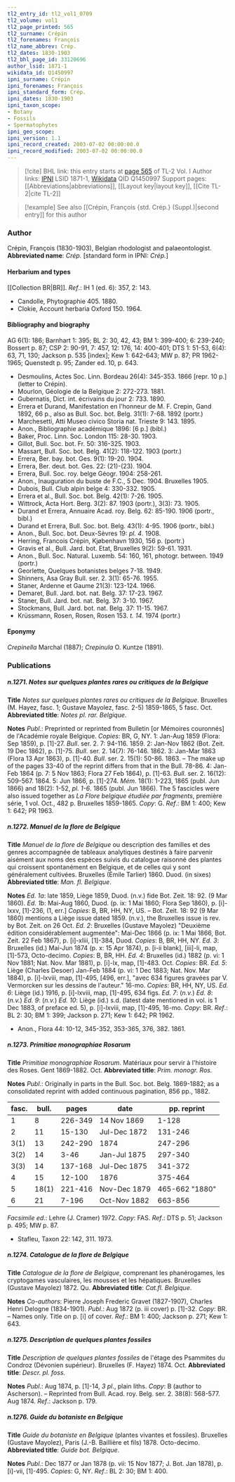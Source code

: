 ```yaml
---
tl2_entry_id: tl2_vol1_0709
tl2_volume: vol1
tl2_page_printed: 565
tl2_surname: Crépin
tl2_forenames: François
tl2_name_abbrev: Crép.
tl2_dates: 1830-1903
tl2_bhl_page_id: 33120696
author_lsid: 1871-1
wikidata_id: Q1450997
ipni_surname: Crépin
ipni_forenames: François
ipni_standard_form: Crép.
ipni_dates: 1830-1903
ipni_taxon_scope: 
- Botany
- Fossils
- Spermatophytes
ipni_geo_scope: 
ipni_version: 1.1
ipni_record_created: 2003-07-02 00:00:00.0
ipni_record_modified: 2003-07-02 00:00:00.0
---
```


> [!cite] BHL link: this entry starts at [page 565](https://www.biodiversitylibrary.org/page/33120696) of TL-2 Vol. I
> Author links: [IPNI](https://www.ipni.org/a/1871-1) LSID 1871-1, [Wikidata](https://www.wikidata.org/wiki/Q1450997) QID Q1450997
> Support pages: [[Abbreviations|abbreviations]], [[Layout key|layout key]], [[Cite TL-2|cite TL-2]]

> [!example] See also [[Crépin, François {std. Crép.} (Suppl.)|second entry]] for this author

### Author

Crépin, François (1830-1903), Belgian rhodologist and palaeontologist. 
**Abbreviated name**: *Crép.* \[standard form in IPNI: *Crép.*\]

#### Herbarium and types

[[Collection BR|BR]].
*Ref*.: IH 1 (ed. 6): 357, 2: 143.
- Candolle, Phytographie 405. 1880.
- Clokie, Account herbaria Oxford 150. 1964.

#### Bibliography and biography

AG 6(1): 186; Barnhart 1: 395; BL 2: 30, 42, 43; BM 1: 399-400; 6: 239-240; Bossert p. 87; CSP 2: 90-91, 7: 457, 12: 176, 14: 400-401; DTS 1: 51-53, 6(4): 63, 71, 130; Jackson p. 535 \[index\]; Kew 1: 642-643; MW p. 87; PR 1962-1965; Quenstedt p. 95; Zander ed. 10, p. 643.
- Desmoulins, Actes Soc. Linn. Bordeau 26(4): 345-353. 1866 \[repr. 10 p.\] (letter to Crépin).
- Mourlon, Géologie de la Belgique 2: 272-273. 1881.
- Gubernatis, Dict. int. écrivains du jour 2: 733. 1890.
- Errera et Durand, Manifestation en l'honneur de M. F. Crepin, Gand 1892, 66 p., also as Bull. Soc. bot. Belg. 31(1): 7-68. 1892 (portr.)
- Marchesetti, Atti Museo civico Storia nat. Trieste 9: 143. 1895.
- Anon., Bibliographie académique 1896: \[6 p.\] (bibl.)
- Baker, Proc. Linn. Soc. London 115: 28-30. 1903.
- Gillot, Bull. Soc. bot. Fr. 50: 316-325. 1903.
- Massart, Bull. Soc. bot. Belg. 41(2): 118-122. 1903 (portr.)
- Errera, Ber. bay. bot. Ges. 9(1): 19-20. 1904.
- Errera, Ber. deut. bot. Ges. 22: (21)-(23). 1904.
- Errera, Bull. Soc. roy. belge Géogr. 1904: 258-261.
- Anon., Inauguration du buste de F.C., 5 Dec. 1904. Bruxelles 1905.
- Dubois, Bull. Club alpin belge 4: 330-332. 1905.
- Errera et al., Bull. Soc. bot. Belg. 42(1): 7-26. 1905.
- Wittrock, Acta Hort. Berg. 3(2): 87. 1903 (portr.), 3(3): 73. 1905.
- Durand et Errera, Annuaire Acad. roy. Belg. 62: 85-190. 1906 (portr., bibl.)
- Durand et Errera, Bull. Soc. bot. Belg. 43(1): 4-95. 1906 (portr., bibl.)
- Anon., Bull. Soc. bot. Deux-Sèvres 19: *pl. 4*. 1908.
- Herring, Francois Crépin, Kjøbenhavn 1930, 156 p. (portr.)
- Gravis et al., Bull. Jard. bot. Etat, Bruxelles 9(2): 59-61. 1931.
- Anon., Bull. Soc. Natural. Luxemb. 54: 160, 161, photogr. between. 1949 (portr.)
- Georlette, Quelques botanistes belges 7-18. 1949.
- Shinners, Asa Gray Bull. ser. 2. 3(1): 65-76. 1955.
- Staner, Ardenne et Gaume 21(3): 123-124. 1966.
- Demaret, Bull. Jard. bot. nat. Belg. 37: 17-23. 1967.
- Staner, Bull. Jard. bot. nat. Belg. 37: 3-10. 1967.
- Stockmans, Bull. Jard. bot. nat. Belg. 37: 11-15. 1967.
- Krüssmann, Rosen, Rosen, Rosen 153. *t. 14*. 1974 (portr.)

#### Eponymy

*Crepinella* Marchal (1887); *Crepinula* O. Kuntze (1891).

### Publications

##### n.1271. Notes sur quelques plantes rares ou critiques de la Belgique

**Title**
*Notes sur quelques plantes rares ou critiques de la Belgique*. Bruxelles (M. Hayez, fasc. 1; Gustave Mayolez, fasc. 2-5) 1859-1865, 5 fasc. Oct.
**Abbreviated title**: *Notes pl. rar. Belgique*.

**Notes**
*Publ*.: Preprinted or reprinted from Bulletin \[or Mémoires couronnés\] de l'Académie royale Belgique. *Copies*: BR, G, NY.
1: Jan-Aug 1859 (Flora: Sep 1859), p. \[1\]-27. *Bull*. ser. 2. 7: 94-116. 1859. 2: Jan-Nov 1862 (Bot. Zeit. 19 Dec 1862), p. \[1\]-75. *Bull*. ser. 2. 14(7): 76-146. 1862. 3: Jan-Mar 1863 (Flora 13 Apr 1863), p. \[1\]-40. *Bull*. ser. 2. 15(1): 50-86. 1863. – The make up of the pages 33-40 of the reprint differs from that in the Bull. 78-86. 4: Jan-Feb 1864 (p. 7: 5 Nov 1863; Flora 27 Feb 1864), p. \[1\]-63. *Bull*. ser. 2. 16(12): 509-567. 1864.
5: Jun 1866, p. \[1\]-274. *Mém*. 18(1): 1-223, 1865 (publ. Jun 1866) and 18(2): 1-52, *pl. 1-6*. 1865 (publ. Jun 1866).
The 5 fascicles were also issued together as *La Flore belgique étudiée par fragments*, première série, 1 vol. Oct., 482 p. Bruxelles 1859-1865. *Copy*: G.
*Ref*.: BM 1: 400; Kew 1: 642; PR 1963.

##### n.1272. Manuel de la flore de Belgique

**Title**
*Manuel de la flore de Belgique* ou description des familles et des genres accompagnée de tableaux analytiques destinés à faire parvenir aisément aux noms des espèces suivis du catalogue raisonné des plantes qui croissent spontanément en Belgique, et de celles qui y sont généralement cultivées. Bruxelles (Èmile Tarlier) 1860. Duod. (in sixes)
**Abbreviated title**: *Man. fl. Belgique*.

**Notes**
*Ed. 1a*: late 1859, Liège 1859, Duod. (n.v.) fide Bot. Zeit. 18: 92. (9 Mar 1860).
*Ed. 1b*: Mai-Aug 1860, Duod. (p. ix: 1 Mai 1860; Flora Sep 1860), p. \[i\]-lxxv, \[1\]-236, (1, err.\] *Copies*: B, BR, HH, NY, US. – Bot. Zeit. 18: 92 (9 Mar 1860) mentions a Liège issue dated 1859. (n.v.), the Bruxelles issue is rev. by Bot. Zeit. on 26 Oct.
*Ed. 2*: Bruxelles (Gustave Mayolez) "Deuxième édition considérablement augmentée": Mai-Dec 1866 (p. ix: 1 Mai 1866, Bot. Zeit. 22 Feb 1867), p. \[i\]-xliii, \[1\]-384, Duod.
*Copies*: B, BR, HH, NY.
*Ed. 3*: Bruxelles (id.) Mai-Jun 1874 (p. x: 15 Apr 1874), p. \[i-ii blank\], \[iii\]-li, map, \[1\]-573, Octo-decimo. *Copies*: B, BR, HH.
*Ed. 4*: Bruxelles (id.) 1882 (p. vi: 1 Nov 1881; Nat. Nov. Mar 1881), p. \[i\]-lx, map, \[1\]-483. Oct. *Copies*: BR.
*Ed. 5*: Liège (Charles Desoer) Jan-Feb 1884 (p. vi: 1 Dec 1883; Nat. Nov. Mar 1884), p. \[i\]-lxviii, map, \[1\]-495, \[496, err.\], "avec 634 figures gravées par V. Vermorcken sur les dessins de l'auteur." 16-mo. *Copies*: BR, HH, NY, US.
*Ed. 6*: Liège (id.) 1916, p. \[i\]-lxviii, map, \[1\]-495, 634 figs.
*Ed. 7*: (*n.v.*)
*Ed. 8*: (*n.v.*)
*Ed. 9*: (*n.v.*)
*Ed. 10*: Liège (id.) s.d. (latest date mentioned in vol. is 1 Dec 1883, of preface ed. 5), p. \[i\]-lxviii, map, \[1\]-495, 16-mo. *Copy*: BR.
*Ref*.: BL 2: 30; BM 1: 399; Jackson p. 271; Kew 1: 642; PR 1962.
- Anon., Flora 44: 10-12, 345-352, 353-365, 376, 382. 1861.

##### n.1273. Primitiae monographiae Rosarum

**Title**
*Primitiae monographiae Rosarum*. Matériaux pour servir à l'histoire des Roses. Gent 1869-1882. Oct.
**Abbreviated title**: *Prim. monogr. Ros.*

**Notes**
*Publ*.: Originally in parts in the Bull. Soc. bot. Belg. 1869-1882; as a consolidated reprint with added continuous pagination, 856 pp., 1882.

|fasc.	|bull.	|pages	|date	|pp. reprint|
|---	|---	|---	|---	|---	|
|1	|8	|226-349	|14 Nov 1869	|1-128|
|2	|11	|15-130	|Jul-Dec 1872	|131-246|
|3(1)	|13	|242-290	|1874	|247-296|
|3(2)	|14	|3-46	|Jan-Jul 1875	|297-340|
|3(3)	|14	|137-168	|Jul-Dec 1875	|341-372|
|4	|15	|12-100	|1876	|375-464|
|5	|18(1)	|221-416	|Nov-Dec 1879	|465-662 "1880"|
|6	|21	|7-196	|Oct-Nov 1882	|663-856|

*Facsimile ed*.: Lehre (J. Cramer) 1972. *Copy*: FAS.
*Ref*.: DTS p. 51; Jackson p. 495; MW p. 87.
- Stafleu, Taxon 22: 142, 311. 1973.

##### n.1274. Catalogue de la flore de Belgique

**Title**
*Catalogue de la flore de Belgique*, comprenant les phanérogames, les cryptogames vasculaires, les mousses et les hépatiques. Bruxelles (Gustave Mayolez) 1872. Qu.
**Abbreviated title**: *Cat.fl. Belgique*.

**Notes**
*Co-authors*: Pierre Joseph Frederic Gravet (1827-1907), Charles Henri Delogne (1834-1901).
*Publ*.: Aug 1872 (p. iii cover) p. \[1\]-32. *Copy*: BR. – Names only. Title on p. \[i\] of cover.
*Ref*.: BM 1: 400; Jackson p. 271; Kew 1: 643.

##### n.1275. Description de quelques plantes fossiles

**Title**
*Description de quelques plantes fossiles* de l'étage des Psammites du Condroz (Dévonien supérieur). Bruxelles (F. Hayez) 1874. Oct.
**Abbreviated title**: *Descr. pl. foss.*

**Notes**
*Publ*.: Aug 1874, p. \[1\]-14, *3 pl*., plain liths. *Copy*: B (author to Ascherson). – Reprinted from Bull. Acad. roy. Belg. ser. 2. 38(8): 568-577. Aug 1874.
*Ref*.: Jackson p. 179.

##### n.1276. Guide du botaniste en Belgique

**Title**
*Guide du botaniste en Belgique* (plantes vivantes et fossiles). Bruxelles (Gustave Mayolez), Paris (J.-B. Baillière et fils) 1878. Octo-decimo.
**Abbreviated title**: *Guide bot. Belgique*.

**Notes**
*Publ*.: Dec 1877 or Jan 1878 (p. vii: 15 Nov 1877; J. Bot. Jan 1878), p. \[i\]-vii, \[1\]-495.
*Copies*: G, NY.
*Ref*.: BL 2: 30; BM 1: 400.

